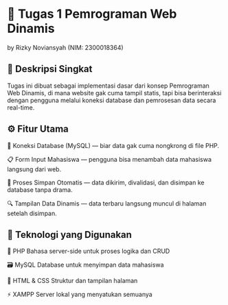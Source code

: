 # 🧠 Tugas 1  Pemrograman Web Dinamis

by Rizky Noviansyah (NIM: 2300018364)

## 🚀 Deskripsi Singkat

Tugas ini dibuat sebagai implementasi dasar dari konsep Pemrograman Web Dinamis, di mana website gak cuma tampil statis, tapi bisa berinteraksi dengan pengguna melalui koneksi database dan pemrosesan data secara real-time.


## ⚙️ Fitur Utama

🧩 Koneksi Database (MySQL) — biar data gak cuma nongkrong di file PHP.

📋 Form Input Mahasiswa — pengguna bisa menambah data mahasiswa langsung dari web.

💾 Proses Simpan Otomatis — data dikirim, divalidasi, dan disimpan ke database tanpa drama.

🔍 Tampilan Data Dinamis — data terbaru langsung muncul di halaman setelah disimpan.


## 🧰 Teknologi yang Digunakan

🐘 PHP	Bahasa server-side untuk proses logika dan CRUD

🗃️ MySQL	Database untuk menyimpan data mahasiswa

🧱 HTML & CSS	Struktur dan tampilan halaman

⚡ XAMPP	Server lokal yang menyatukan semuanya
